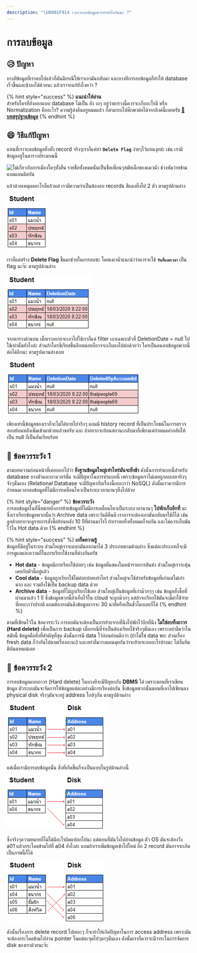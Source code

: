 ```yaml
---
description: "\U0001F914 เวลาจะลบข้อมูลควรทำยังไงกันนะ ?"
---
```


# การลบข้อมูล

## 😥 ปัญหา

บางทีข้อมูลที่เราลบไปแล้วก็ดันมีกรณีให้เราเอามันกลับมา และบางทีการลบข้อมูลก็ทำให้ database เร็วขึ้นและช้าลงได้ด้วยนะ แล้วเราจะแก้ยังไงหว่า ?

{% hint style="success" %}
**แนะนำให้อ่าน**  
สำหรับใครที่ยังออกแบบ database ไม่เป็น ยัง งงๆ อยู่ว่าตารางนี้ควรจะเก็บอะไรดี หรือ Normalization คืออะไร? ความรู้ส่งคืนครูหมดแล้ว ก็สามารถไปศึกษาต่อได้จากลิงค์นี้เบยครัช [👶 **บทสรุปฐานข้อมูล**](https://www.saladpuk.com/beginner-1/database-design)
{% endhint %}

## 😄 วิธีแก้ปัญหา

แทนที่เราจะลบข้อมูลทิ้งทั้ง record จริงๆเราก็แค่ทำ **`Delete Flag`** ง่ายๆไว้แทนงุยล่ะ เช่น เรามีข้อมูลอยู่ในตารางประมาณนี้

![&#xE44;&#xE21;&#xE48;&#xE40;&#xE01;&#xE35;&#xE48;&#xE22;&#xE27;&#xE01;&#xE31;&#xE1A;&#xE01;&#xE32;&#xE23;&#xE40;&#xE21;&#xE37;&#xE2D;&#xE07;&#xE43;&#xE14;&#xE46;&#xE17;&#xE31;&#xE49;&#xE07;&#xE2A;&#xE34;&#xE49;&#xE19; &#xE23;&#xE32;&#xE22;&#xE0A;&#xE37;&#xE48;&#xE2D;&#xE17;&#xE31;&#xE49;&#xE07;&#xE2B;&#xE21;&#xE14;&#xE19;&#xE31;&#xE48;&#xE19;&#xE40;&#xE1B;&#xE47;&#xE19;&#xE0A;&#xE37;&#xE48;&#xE2D;&#xE40;&#xE1E;&#xE37;&#xE48;&#xE2D;&#xE19;&#xE46;&#xE2A;&#xE21;&#xE31;&#xE22;&#xE40;&#xE14;&#xE47;&#xE01;&#xE02;&#xE2D;&#xE07;&#xE41;&#xE21;&#xE27;&#xE19;&#xE49;&#xE33; &#xE0A;&#xE48;&#xE27;&#xE07;&#xE2B;&#xE31;&#xE14;&#xE27;&#xE48;&#xE32;&#xE22;&#xE02;&#xE49;&#xE32;&#xE21;&#xE41;&#xE2D;&#xE15;&#xE41;&#xE25;&#xE19;&#xE15;&#xE34;&#xE2A;&#xE01;&#xE31;&#xE19;](../../.gitbook/assets/db-delete01.png)

แล้วด้วยเหตุผลอะไรก็แล้วแต่ เรามีความจำเป็นต้องลบ records สีแดงทิ้งไป 2 ตัว ตามรูปด้านล่าง

![&#xE01;&#xE47;&#xE1A;&#xE2D;&#xE01;&#xE41;&#xE25;&#xE49;&#xE27;&#xE27;&#xE48;&#xE32;&#xE44;&#xE21;&#xE48;&#xE40;&#xE01;&#xE35;&#xE48;&#xE22;&#xE27;&#xE01;&#xE31;&#xE1A;&#xE01;&#xE32;&#xE23;&#xE40;&#xE21;&#xE37;&#xE2D;&#xE07;&#xE44;&#xE07;](../../.gitbook/assets/db-delete02.png)

เราก็แค่สร้าง **Delete Flag** ขึ้นมาช่วยในการลบซะ โดยแมวน้ำแนะนำว่าควรจะใช้ **`วันที่และเวลา`** เป็น flag นะจ๊ะ ตามรูปด้านล่าง

![Delete Flag &#xE08;&#xE30;&#xE15;&#xE49;&#xE2D;&#xE07;&#xE40;&#xE1B;&#xE47;&#xE19; nullable &#xE19;&#xE30;&#xE08;&#xE4A;&#xE30;](../../.gitbook/assets/db-delete03.png)

จากตารางด้านบน เมื่อเราอยากจะเอาไปใช้เราก็แค่ filter เอาเฉพาะตัวที่ DeletionDate = null ไปใช้เท่านั้นยังไงล่ะ ส่วนถ้าใครซีเรียสขึ้นอีกหน่อยก็อาจจะเก็บลงไปต่อด้วยว่า ใครเป็นคนลบข้อมูลพวกนี้ต่อได้อีกนะ ตามรูปดเานล่างเบย

![](../../.gitbook/assets/db-delete04.png)

เพียงเท่านี้ข้อมูลของเราก็จะไม่ได้หายไปจริงๆ แถมมี history record ที่เป็นประโยชน์ในการตรวจสอบย้อนหลังเพิ่มเข้ามาด้วยแล้วขอรับ และ ถ้าอยากจะย้อนสถานะกลับมาก็เพียงแค่กำหนดค่ากลับให้เป็น null ก็เป็นอันเรียบร้อย

## 🤕 ข้อควรระวัง 1

ตามบทความก่อนหน้าที่เคยบอกไปว่า **ยิ่งฐานข้อมูลใหญ่เท่าไหร่มันจะยิ่งช้า** ดังนั้นการทำแบบนี้สำหรับ database บางตัวและบางเวอร์ชั่น จะมีปัญหาในการทำแบบนี้ เพราะข้อมูลเราไม่เคยถูกลบเลยจริงๆจังๆนั่นเอง \(Relational Database จะมีปัญหากับเรื่องนี้เยอะกว่า NoSQL\) ดังนั้นเราควรมีการกำหนดเวลาลบข้อมูลที่ไม่มีการเคลื่อนไหวเป็นระยะเวลานานๆทิ้งไปด้วย

{% hint style="danger" %}
**ข้อควรระวัง**  
การลบข้อมูลในที่นี่หมายถึงการย้ายข้อมูลที่ไม่มีการเคลื่อนไหวเป็นระยะเวลานานๆ **ไปพักเก็บอีกที่** นะ ซึ่งเราเรียกข้อมูลพวกนั้นว่า Archive data เพราะวันดีคืนดี เราอาจจะต้องเอามันกลับมาใช้ก็ได้ เช่น ลูกค้าอยากจะดูรายการสั่งซื้อย้อนหลัง 10 ปีที่ผ่านมาไรงี้ ถ้าเราลบทิ้งทั้งหมดก็จบกัน และไม่ควรเก็บมันไว้ใน Hot data ด้วย
{% endhint %}

{% hint style="success" %}
**เกร็ดความรู้**  
ข้อมูลที่มีอยู่ในระบบ ส่วนใหญ่เราจะแยกมันออกมาได้ 3 ประเภทตามด้านล่าง ซึ่งแต่ละประเภทก็จะมีการดูแลและความถี่ในการเรียกใช้งานที่ต่างกันครัช

* **Hot data** - ข้อมูลมีการเรียกใช้บ่อยๆ เช่น ข้อมูลที่แสดงในหน้ารายการสินค้า ส่วนใหญ่เราจะคุ้นเคยกับตัวนี้อยู่แล้ว
* **Cool data** - ข้อมูลถูกเรียกใช้ไม่ค่อยบ่อยเท่าไหร่ ส่วนใหญ่จะใช้สำหรับข้อมูลที่เก่าแต่ไม่เก่ามาก และ รวมถึงใช้เป็น backup data ด้วย
* **Archive data** - ข้อมูลที่ไม่ถูกเรียกใช้เลย ส่วนใหญ่เป็นข้อมูลที่เก่าม๊วกๆๆ เช่น ข้อมูลสั่งซื้อที่ผ่านมาแล้ว 1 ปี ซึ่งข้อมูลพวกนี้ถ้าเก็บไว้ใน cloud จะถูกม๊วกๆ แต่ถ้าจะเรียกใช้มันจะมีค่าใช้จ่ายที่เยอะกว่าปรกติ แถมต้องรอมันดึงข้อมูลอาจจะ 30 นาทีหรือเป็นชั่วโมงเลยก็ได้
{% endhint %}

ตามที่เขียนไว้ใน ข้อควรระวัง การลบมันจะต้องเป็นการย้ายจากที่นึงไปพักไว้อีกที่นึง **ไม่ใช่ลบทิ้งถาวร \(Hard delete\)** เพื่อเป็นการ backup เผื่อกรณีที่จำเป็นต้องเรียกใช้จริงๆนั่นเอง เพราะอย่าลืมว่าในสมัยนี้ ข้อมูลคือสิ่งที่สำคัญที่สุด ดังนั้นการมี data ไว้ก่อนย่อมดีกว่า \(ถ้าไม่ใช่ data ขยะ ส่วนเรื่อง fresh data ก็ว่ากันไปตามเรื่องอะนะ\) และอย่าลืมวางแผนคุยกันว่าจะย้ายจะลบอะไรบ้างนะ ไม่งั้นทีมตีกันตายแน่เลย

## 🤕 ข้อควรระวัง 2

การลบข้อมูลแบบถาวร \(Hard delete\) ในบางทีจะมีปัญหากับ **DBMS** ได้ เพราะตอนที่เราเขียนข้อมูล ตัวระบบมันจะจัดการให้ข้อมูลแต่ละอย่างมีการเรียงต่อกัน ซึ่งข้อมูลพวกนั้นตอนที่เอาไปเขียนลง physical disk จริงๆมันจะอยู่ address ใกล้ๆกัน ตามรูปด้านล่าง

![](../../.gitbook/assets/db-delete05.png)

แต่เมื่อเรามีการลบข้อมูลนั้น สิ่งที่เกิดขึ้นก็จะเป็นแบบในรูปด้านล่างนี้

![](../../.gitbook/assets/db-delete06.png)

ซึ่งจริงๆความหมายก็ไม่ได้มีอะไรผิดแปลกไปนะ แต่ตอนที่มันวิ่งไปอ่านข้อมูล ตัว OS มันจะต้องวิ่ง a01 แล้วกระโดดข้ามไปที่ a04 ยังไงล่ะ แถมถ้าเราเพิ่มข้อมูลเข้าไปใหม่ อีก 2 record มันอาจจะเกิดเป็นภาพนี้ก็ได้

![](../../.gitbook/assets/db-delete07.png)

ดังนั้นเรื่องการ delete record ไปเยอะๆ ก็จะทำให้เกิดปัญหาในการ access address เพราะมันจะต้องกระโดดข้ามไปอ่าน pointer ในแต่ละจุดไปๆมาๆนั่นเอง ดังนั้นเราก็ควรจะมีวาระในการจัดการ disk ของเราด้วยนะจ๊ะ



